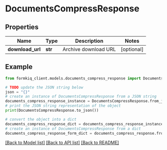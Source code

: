 # DocumentsCompressResponse


## Properties

Name | Type | Description | Notes
------------ | ------------- | ------------- | -------------
**download_url** | **str** | Archive download URL | [optional] 

## Example

```python
from formkiq_client.models.documents_compress_response import DocumentsCompressResponse

# TODO update the JSON string below
json = "{}"
# create an instance of DocumentsCompressResponse from a JSON string
documents_compress_response_instance = DocumentsCompressResponse.from_json(json)
# print the JSON string representation of the object
print(DocumentsCompressResponse.to_json())

# convert the object into a dict
documents_compress_response_dict = documents_compress_response_instance.to_dict()
# create an instance of DocumentsCompressResponse from a dict
documents_compress_response_form_dict = documents_compress_response.from_dict(documents_compress_response_dict)
```
[[Back to Model list]](../README.md#documentation-for-models) [[Back to API list]](../README.md#documentation-for-api-endpoints) [[Back to README]](../README.md)


